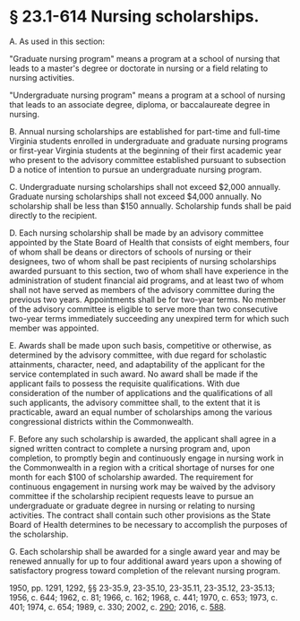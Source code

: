 # § 23.1-614 Nursing scholarships.

<p>A. As used in this section:</p><p>"Graduate nursing program" means a program at a school of nursing that leads to a master's degree or doctorate in nursing or a field relating to nursing activities.</p><p>"Undergraduate nursing program" means a program at a school of nursing that leads to an associate degree, diploma, or baccalaureate degree in nursing.</p><p>B. Annual nursing scholarships are established for part-time and full-time Virginia students enrolled in undergraduate and graduate nursing programs or first-year Virginia students at the beginning of their first academic year who present to the advisory committee established pursuant to subsection D a notice of intention to pursue an undergraduate nursing program.</p><p>C. Undergraduate nursing scholarships shall not exceed $2,000 annually. Graduate nursing scholarships shall not exceed $4,000 annually. No scholarship shall be less than $150 annually. Scholarship funds shall be paid directly to the recipient.</p><p>D. Each nursing scholarship shall be made by an advisory committee appointed by the State Board of Health that consists of eight members, four of whom shall be deans or directors of schools of nursing or their designees, two of whom shall be past recipients of nursing scholarships awarded pursuant to this section, two of whom shall have experience in the administration of student financial aid programs, and at least two of whom shall not have served as members of the advisory committee during the previous two years. Appointments shall be for two-year terms. No member of the advisory committee is eligible to serve more than two consecutive two-year terms immediately succeeding any unexpired term for which such member was appointed.</p><p>E. Awards shall be made upon such basis, competitive or otherwise, as determined by the advisory committee, with due regard for scholastic attainments, character, need, and adaptability of the applicant for the service contemplated in such award. No award shall be made if the applicant fails to possess the requisite qualifications. With due consideration of the number of applications and the qualifications of all such applicants, the advisory committee shall, to the extent that it is practicable, award an equal number of scholarships among the various congressional districts within the Commonwealth.</p><p>F. Before any such scholarship is awarded, the applicant shall agree in a signed written contract to complete a nursing program and, upon completion, to promptly begin and continuously engage in nursing work in the Commonwealth in a region with a critical shortage of nurses for one month for each $100 of scholarship awarded. The requirement for continuous engagement in nursing work may be waived by the advisory committee if the scholarship recipient requests leave to pursue an undergraduate or graduate degree in nursing or relating to nursing activities. The contract shall contain such other provisions as the State Board of Health determines to be necessary to accomplish the purposes of the scholarship.</p><p>G. Each scholarship shall be awarded for a single award year and may be renewed annually for up to four additional award years upon a showing of satisfactory progress toward completion of the relevant nursing program.</p><p>1950, pp. 1291, 1292, §§ 23-35.9, 23-35.10, 23-35.11, 23-35.12, 23-35.13; 1956, c. 644; 1962, c. 81; 1966, c. 162; 1968, c. 441; 1970, c. 653; 1973, c. 401; 1974, c. 654; 1989, c. 330; 2002, c. <a href='http://lis.virginia.gov/cgi-bin/legp604.exe?021+ful+CHAP0290'>290</a>; 2016, c. <a href='http://lis.virginia.gov/cgi-bin/legp604.exe?161+ful+CHAP0588'>588</a>.</p>